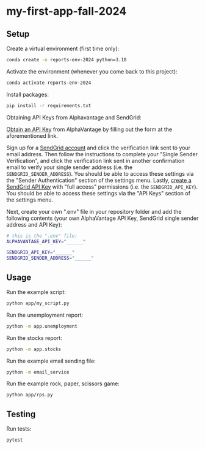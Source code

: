 # my-first-app-fall-2024

## Setup

Create a virtual environment (first time only):

```sh
conda create -n reports-env-2024 python=3.10
```

Activate the environment (whenever you come back to this project):

```sh
conda activate reports-env-2024
```

Install packages:

```sh
pip install -r requirements.txt
```

Obtaining API Keys from Alphavantage and SendGrid:

[Obtain an API Key](https://www.alphavantage.co/support/#api-key) from AlphaVantage by filling out the form at the aforementioned link.

Sign up for a [SendGrid account](https://signup.sendgrid.com/) and click the verification link sent to your email address. Then follow the instructions to complete your "Single Sender Verification", and click the verification link sent in another confirmation email to verify your single sender address (i.e. the ```SENDGRID_SENDER_ADDRESS```). You should be able to access these settings via the "Sender Authentication" section of the settings menu. Lastly, [create a SendGrid API Key](https://app.sendgrid.com/settings/api_keys) with "full access" permissions (i.e. the ```SENDGRID_API_KEY```). You should be able to access these settings via the "API Keys" section of the settings menu.

Next, create your own ".env" file in your repository folder and add the following contents (your own AlphaVantage API Key, SendGrid single sender address and API Key):

```sh
# this is the ".env" file:
ALPHAVANTAGE_API_KEY="______"

SENDGRID_API_KEY="______"
SENDGRID_SENDER_ADDRESS="______"
```

## Usage

Run the example script:
```sh
python app/my_script.py
```

Run the unemployment report:
```sh
python -m app.unemployment
```

Run the stocks report:

```sh
python -m app.stocks
```

Run the example email sending file:
```sh
python -m email_service
```

Run the example rock, paper, scissors game:
```sh
python app/rps.py
```

## Testing

Run tests:

```sh
pytest
```